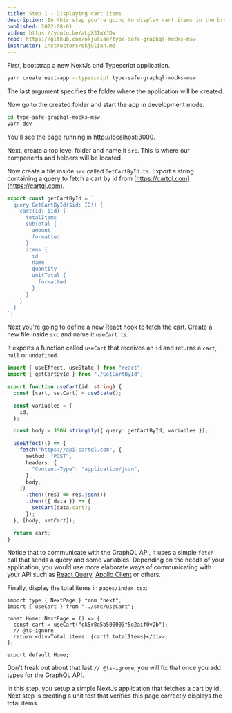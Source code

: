 ```yaml
---
title: Step 1 - Displaying cart items
description: In this step you're going to display cart items in the browser. To do this, you will setup a NextJs application and fetch cart items from a GraphQL API.
published: 2022-08-01
video: https://youtu.be/aLgX31wYJDw
repo: https://github.com/okjulian/type-safe-graphql-mocks-msw
instructor: instructors/okjulian.md
---
```


First, bootstrap a new NextJs and Typescript application.

```bash
yarn create next-app --typescript type-safe-graphql-mocks-msw
```

The last argument specifies the folder where the application will be created.

Now go to the created folder and start the app in development mode.

```bash
cd type-safe-graphql-mocks-msw
yarn dev
```

You'll see the page running in [http://localhost:3000](http://localhost:3000).

Next, create a top level folder and name it `src`. This is where our components and helpers will be located.

Now create a file inside `src` called `GetCartById.ts`. Export a string containing a query to fetch a cart by id from [https://cartql.com](https://cartql.com).

```ts
export const getCartById = `
  query GetCartById($id: ID!) {
    cart(id: $id) {
      totalItems
      subTotal {
        amount
        formatted
      }
      items {
        id
        name
        quantity
        unitTotal {
          formatted
        }
      }
    }
  }
`;
```

Next you're going to define a new React hook to fetch the cart. Create a new file inside `src` and name it `useCart.ts`.

It exports a function called `useCart` that receives an `id` and returns a `cart`, `null` or `undefined`.

```ts
import { useEffect, useState } from "react";
import { getCartById } from "./GetCartById";

export function useCart(id: string) {
  const [cart, setCart] = useState();

  const variables = {
    id,
  };

  const body = JSON.stringify({ query: getCartById, variables });

  useEffect(() => {
    fetch("https://api.cartql.com", {
      method: "POST",
      headers: {
        "Content-Type": "application/json",
      },
      body,
    })
      .then((res) => res.json())
      .then(({ data }) => {
        setCart(data.cart);
      });
  }, [body, setCart]);

  return cart;
}
```

Notice that to communicate with the GraphQL API, it uses a simple `fetch` call that sends a query and some variables. Depending on the needs of your application, you would use more elaborate ways of communicating with your API such as [React Query](https://tanstack.com/query/v4/), [Apollo Client](https://www.apollographql.com/docs/react/) or others.

Finally, display the total items in `pages/index.tsx`:

```tsx
import type { NextPage } from "next";
import { useCart } from "../src/useCart";

const Home: NextPage = () => {
  const cart = useCart("ck5r8d5b500003f5o2aif0v2b");
  // @ts-ignore
  return <div>Total items: {cart?.totalItems}</div>;
};

export default Home;
```

Don't freak out about that last `// @ts-ignore`, you will fix that once you add types for the GraphQL API.

In this step, you setup a simple NextJs application that fetches a cart by id. Next step is creating a unit test that verifies this page correctly displays the total items.
